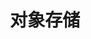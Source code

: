 ---
    weight: 112
    title: "对象存储"
    description: ""
    icon: "article"
    draft: false
    toc: true
---